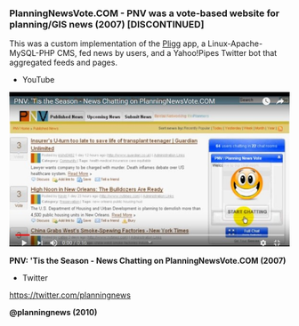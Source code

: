 ### PlanningNewsVote.COM - PNV was a vote-based website for planning/GIS news (2007) [DISCONTINUED] ###

This was a custom implementation of the [Pligg](https://github.com/berteh/pligg-cms) app, a Linux-Apache-MySQL-PHP CMS, fed news by users, and a Yahoo!Pipes Twitter bot that aggregated feeds and pages.


* YouTube

[![IMAGE ALT TEXT HERE](https://github.com/gisblog/planningnewsvote.com/blob/master/pnv.jpg)](https://www.youtube.com/watch?v=gO6SmKb6-eI)

**PNV: 'Tis the Season - News Chatting on PlanningNewsVote.COM (2007)**


* Twitter

https://twitter.com/planningnews

**@planningnews (2010)**
